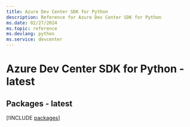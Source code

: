 ```yaml
---
title: Azure Dev Center SDK for Python
description: Reference for Azure Dev Center SDK for Python
ms.date: 02/27/2024
ms.topic: reference
ms.devlang: python
ms.service: devcenter
---
```

# Azure Dev Center SDK for Python - latest
## Packages - latest
[!INCLUDE [packages](dev-center-index.md)]